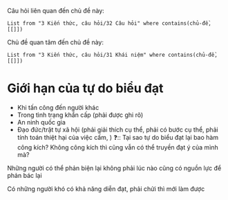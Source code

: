 Câu hỏi liên quan đến chủ đề này:
```dataview
List from "3 Kiến thức, câu hỏi/32 Câu hỏi" where contains(chủ-đề,[[]]) 
```

Chủ đề quan tâm đến chủ đề này:
```dataview
List from "3 Kiến thức, câu hỏi/31 Khái niệm" where contains(chủ-đề,[[]]) 
```

# Giới hạn của tự do biểu đạt
- Khi tấn công đến người khác
- Trong tình trạng khẩn cấp (phải được ghi rõ) 
- An ninh quốc gia
- Đạo đức/trật tự xã hội (phải giải thích cụ thể, phải có bước cụ thể, phải tính toán thiệt hại của việc cấm, ) 
❓:: Tại sao tự do biểu đạt lại bao hàm công kích? Không công kích thì cũng vẫn có thể truyền đạt ý của mình mà?

Những người có thể phản biện lại không phải lúc nào cũng có nguồn lực để phản bác lại

Có những người khó có khả năng diễn đạt, phải chửi thì mới làm được
